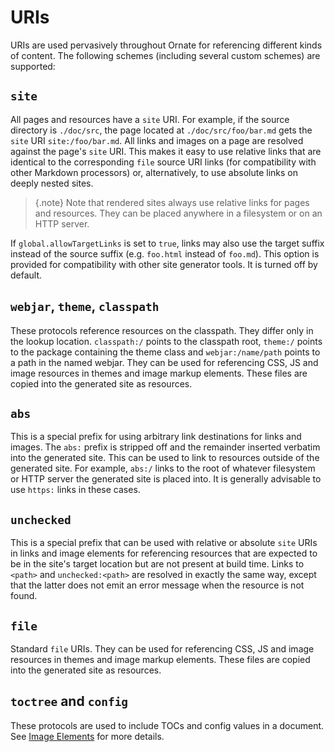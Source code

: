 # URIs

URIs are used pervasively throughout Ornate for referencing different kinds of content. The following schemes (including several custom schemes) are supported:

## `site`

All pages and resources have a `site` URI. For example, if the source directory is `./doc/src`, the page located at `./doc/src/foo/bar.md` gets the `site` URI `site:/foo/bar.md`. All links and images on a page are resolved against the page's `site` URI. This makes it easy to use relative links that are identical to the corresponding `file` source URI links (for compatibility with other Markdown processors) or, alternatively, to use absolute links on deeply nested sites.

> {.note}
> Note that rendered sites always use relative links for pages and resources. They can be placed anywhere in a filesystem or on an HTTP server.

If `global.allowTargetLinks` is set to `true`, links may also use the target suffix instead of the source suffix (e.g. `foo.html` instead of `foo.md`). This option is provided for compatibility with other site generator tools. It is turned off by default.

## `webjar`, `theme`, `classpath`

These protocols reference resources on the classpath. They differ only in the lookup location. `classpath:/` points to the classpath root, `theme:/` points to the package containing the theme class and `webjar:/name/path` points to a path in the named webjar. They can be used for referencing CSS, JS and image resources in themes and image markup elements. These files are copied into the generated site as resources.

## `abs`

This is a special prefix for using arbitrary link destinations for links and images. The `abs:` prefix is stripped off and the remainder inserted verbatim into the generated site. This can be used to link to resources outside of the generated site. For example, `abs:/` links to the root of whatever filesystem or HTTP server the generated site is placed into. It is generally advisable to use `https:` links in these cases.

## `unchecked`

This is a special prefix that can be used with relative or absolute `site` URIs in links and image elements for referencing resources that are expected to be in the site's target location but are not present at build time. Links to `<path>` and `unchecked:<path>` are resolved in exactly the same way, except that the latter does not emit an error message when the resource is not found.

## `file`

Standard `file` URIs. They can be used for referencing CSS, JS and image resources in themes and image markup elements. These files are copied into the generated site as resources.

## `toctree` and `config`

These protocols are used to include TOCs and config values in a document. See [Image Elements](images.md) for more details.
